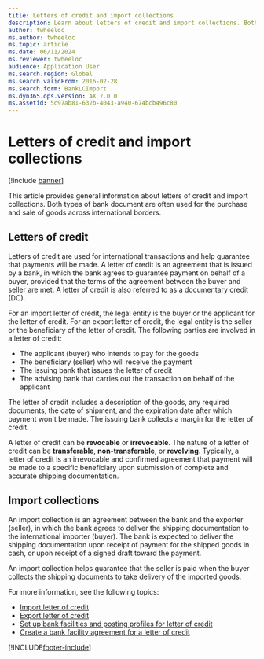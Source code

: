 ```yaml
---
title: Letters of credit and import collections
description: Learn about letters of credit and import collections. Both types of bank document are often used for the purchase and sale of goods across international borders.
author: twheeloc
ms.author: twheeloc
ms.topic: article
ms.date: 06/11/2024
ms.reviewer: twheeloc
audience: Application User
ms.search.region: Global
ms.search.validFrom: 2016-02-28
ms.search.form: BankLCImport
ms.dyn365.ops.version: AX 7.0.0
ms.assetid: 5c97ab81-632b-4043-a940-674bcb496c80
---
```


# Letters of credit and import collections

[!include [banner](../includes/banner.md)]

This article provides general information about letters of credit and import collections. Both types of bank document are often used for the purchase and sale of goods across international borders.

## Letters of credit

Letters of credit are used for international transactions and help guarantee that payments will be made. A letter of credit is an agreement that is issued by a bank, in which the bank agrees to guarantee payment on behalf of a buyer, provided that the terms of the agreement between the buyer and seller are met. A letter of credit is also referred to as a documentary credit (DC).

For an import letter of credit, the legal entity is the buyer or the applicant for the letter of credit. For an export letter of credit, the legal entity is the seller or the beneficiary of the letter of credit. The following parties are involved in a letter of credit:

-   The applicant (buyer) who intends to pay for the goods
-   The beneficiary (seller) who will receive the payment
-   The issuing bank that issues the letter of credit
-   The advising bank that carries out the transaction on behalf of the applicant

The letter of credit includes a description of the goods, any required documents, the date of shipment, and the expiration date after which payment won't be made. The issuing bank collects a margin for the letter of credit. 

A letter of credit can be **revocable** or **irrevocable**. The nature of a letter of credit can be **transferable**, **non-transferable**, or **revolving**. Typically, a letter of credit is an irrevocable and confirmed agreement that payment will be made to a specific beneficiary upon submission of complete and accurate shipping documentation.

## Import collections
An import collection is an agreement between the bank and the exporter (seller), in which the bank agrees to deliver the shipping documentation to the international importer (buyer). The bank is expected to deliver the shipping documentation upon receipt of payment for the shipped goods in cash, or upon receipt of a signed draft toward the payment. 

An import collection helps guarantee that the seller is paid when the buyer collects the shipping documents to take delivery of the imported goods.


For more information, see the following topics:
-   [Import letter of credit](tasks/import-letter-credit.md)
-   [Export letter of credit](tasks/export-letter-credit.md)
-   [Set up bank facilities and posting profiles for letter of credit](tasks/set-up-bank-facilities-posting-profiles-letter-credit.md)
-   [Create a bank facility agreement for a letter of credit](tasks/create-bank-facility-agreement-letter-credit.md)


[!INCLUDE[footer-include](../../includes/footer-banner.md)]
